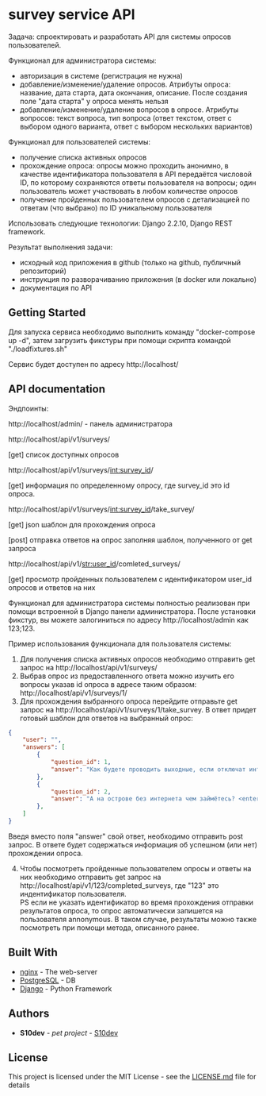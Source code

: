 # survey service API

Задача: спроектировать и разработать API для системы опросов пользователей.

Функционал для администратора системы:

- авторизация в системе (регистрация не нужна)
- добавление/изменение/удаление опросов. Атрибуты опроса: название, дата старта, дата окончания, описание. После создания поле "дата старта" у опроса менять нельзя
- добавление/изменение/удаление вопросов в опросе. Атрибуты вопросов: текст вопроса, тип вопроса (ответ текстом, ответ с выбором одного варианта, ответ с выбором нескольких вариантов)

Функционал для пользователей системы:

- получение списка активных опросов
- прохождение опроса: опросы можно проходить анонимно, в качестве идентификатора пользователя в API передаётся числовой ID, по которому сохраняются ответы пользователя на вопросы; один пользователь может участвовать в любом количестве опросов
- получение пройденных пользователем опросов с детализацией по ответам (что выбрано) по ID уникальному пользователя

Использовать следующие технологии: Django 2.2.10, Django REST framework.

Результат выполнения задачи:
- исходный код приложения в github (только на github, публичный репозиторий)
- инструкция по разворачиванию приложения (в docker или локально)
- документация по API

## Getting Started

Для запуска сервиса необходимо выполнить команду "docker-compose up -d", затем загрузить фикстуры при помощи скрипта командой "./loadfixtures.sh"

Сервис будет доступен по адресу http://localhost/

## API documentation
Эндпоинты:

http://localhost/admin/ - панель администратора  


http://localhost/api/v1/surveys/

[get] список доступных опросов  


http://localhost/api/v1/surveys/<int:survey_id>/

[get] информация по определенному опросу, где survey_id это id опроса.  


http://localhost/api/v1/surveys/<int:survey_id>/take_survey/

[get] json шаблон для прохождения опроса

[post] отправка ответов на опрос заполняя шаблон, полученного от get запроса  


http://localhost/api/v1/<str:user_id>/comleted_surveys/

[get] просмотр пройденных пользователем с идентификатором user_id опросов и ответов на них  



Функционал для администратора системы полностью реализован при помощи встроенной в Django панели администратора.  После установки фикстур, вы можете залогиниться по адресу http://localhost/admin как 123;123.

Пример использования функционала для пользователя системы:
1. Для получения списка активных опросов необходимо отправить get запрос на http://localhost/api/v1/surveys/  
2. Выбрав опрос из предоставленного ответа можно изучить его вопросы указав id опроса в адресе таким образом: http://localhost/api/v1/surveys/1/  
3. Для прохождения выбранного опроса перейдите отправьте get запрос на http://localhost/api/v1/surveys/1/take_survey. В ответ придет готовый шаблон для ответов на выбранный опрос:
```json
{
    "user": "",
    "answers": [
        {
            "question_id": 1,
            "answer": "Как будете проводить выходные, если отключат интернет? <enter your answer instead of this row>"
        },
        {
            "question_id": 2,
            "answer": "А на острове без интернета чем займётесь? <enter your answer instead of this row>"
        },
    ]
}
```

Введя вместо поля "answer" свой ответ, необходимо отправить post запрос. В ответе будет содержаться информация об успешном (или нет) прохождении опроса.

4. Чтобы посмотреть пройденные пользователем опросы и ответы на них необходимо отправить get запрос на http://localhost/api/v1/123/completed_surveys, где "123" это индентификатор пользователя.  
PS если не указать идентификатор во время прохождения отправки результатов опроса, то опрос автоматически запишется на пользователя annonymous. В таком случае, результаты можно также посмотреть при помощи метода, описанного ранее.

## Built With

* [nginx](https://nginx.org/ru/) - The web-server
* [PostgreSQL](https://www.postgresql.org/) - DB
* [Django](https://www.djangoproject.com/) - Python Framework

## Authors

* **S10dev** - *pet project* - [S10dev](https://github.com/s10dev)

## License

This project is licensed under the MIT License - see the [LICENSE.md](LICENSE.md) file for details
